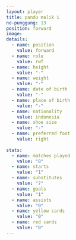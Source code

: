 ```yaml
---
layout: player
title: pandu malik i
no-punggung: 13
position: forward
image:
details:
  - name: position
    value: forward
  - name: role
    value: rwf
  - name: height
    value: "-"
  - name: weight
    value: "-"
  - name: date of birth
    value: "-"
  - name: place of birth
    value: "-"
  - name: nationality
    value: indonesia
  - name: shoe size
    value: "-"
  - name: preferred foot
    value: right
    
stats:
  - name: matches played
    value: "8"
  - name: starts
    value: "1"
  - name: substitutes
    value: "7"
  - name: goals
    value: "1"
  - name: assists
    value: "0"
  - name: yellow cards
    value: "0"
  - name: red cards
    value: "0"
---
```

